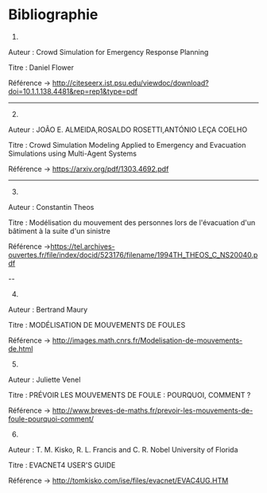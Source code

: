 # Bibliographie


1.

Auteur : Crowd Simulation for Emergency Response Planning

Titre : Daniel Flower

Référence -> http://citeseerx.ist.psu.edu/viewdoc/download?doi=10.1.1.138.4481&rep=rep1&type=pdf

---

2.

Auteur : JOÃO E. ALMEIDA,ROSALDO ROSETTI,ANTÓNIO LEÇA COELHO

Titre : Crowd Simulation Modeling Applied to Emergency and Evacuation Simulations using Multi-Agent Systems

Référence -> https://arxiv.org/pdf/1303.4692.pdf

---

3.

Auteur : Constantin Theos

Titre : Modélisation du mouvement des personnes lors de l'évacuation d'un bâtiment à la suite d'un sinistre

Référence ->https://tel.archives-ouvertes.fr/file/index/docid/523176/filename/1994TH_THEOS_C_NS20040.pdf

--

4.

Auteur : Bertrand Maury

Titre : MODÉLISATION DE MOUVEMENTS DE FOULES

Référence -> http://images.math.cnrs.fr/Modelisation-de-mouvements-de.html

5.

Auteur :  Juliette Venel

Titre : PRÉVOIR LES MOUVEMENTS DE FOULE : POURQUOI, COMMENT ?

Référence -> http://www.breves-de-maths.fr/prevoir-les-mouvements-de-foule-pourquoi-comment/

6.

Auteur : T. M. Kisko, R. L. Francis and C. R. Nobel University of Florida

Titre : EVACNET4 USER'S GUIDE

Référence -> http://tomkisko.com/ise/files/evacnet/EVAC4UG.HTM
